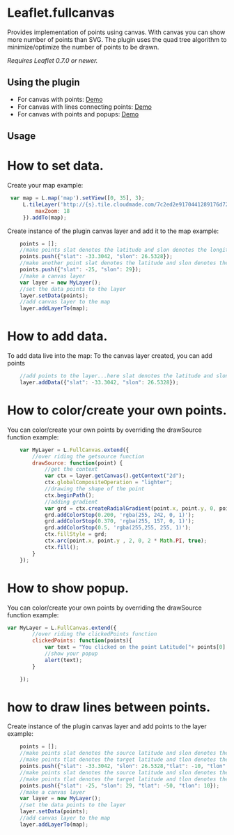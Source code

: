 Leaflet.fullcanvas
=====================

Provides implementation of points using canvas. 
With canvas you can show more number of points than SVG.
The plugin uses the quad tree algorithm to minimize/optimize the number of points to be drawn.

*Requires Leaflet 0.7.0 or newer.*

## Using the plugin

* For canvas with points: [Demo](http://cyrilcherian.github.io/Leaflet-Fullcanvas/demo/Canvas-With-Points.html)
* For canvas with lines connecting points: [Demo](http://cyrilcherian.github.io/Leaflet-Fullcanvas/demo/Canvas-With-Lines.html)
* For canvas with points and popups: [Demo](http://cyrilcherian.github.io/Leaflet-Fullcanvas/demo/Canvas-With-Points-Poups.html)


## Usage

# How to set data.

Create your map example:

```javascript
 var map = L.map('map').setView([0, 35], 3);
     L.tileLayer('http://{s}.tile.cloudmade.com/7c2ed2e9170441289176d725eb0ca615/999/256/{z}/{x}/{y}.png', {
         maxZoom: 18
     }).addTo(map);
```
Create instance of the plugin canvas layer and add it to the map example:
```javascript
    points = [];
    //make points slat denotes the latitude and slon denotes the longitude
    points.push({"slat": -33.3042, "slon": 26.5328});
    //make another point slat denotes the latitude and slon denotes the longitude
    points.push({"slat": -25, "slon": 29});
    //make a canvas layer
    var layer = new MyLayer();
    //set the data points to the layer
    layer.setData(points);
    //add canvas layer to the map
    layer.addLayerTo(map);
```

# How to add data.

To add data live into the map:
To the canvas layer created, you can add points

```javascript
    //add points to the layer...here slat denotes the latitude and slon denotes the longitude
    layer.addData({"slat": -33.3042, "slon": 26.5328});
```

# How to color/create your own points.

You can color/create your own points by overriding the drawSource function example:
```javascript
    var MyLayer = L.FullCanvas.extend({
        //over riding the getsource function
        drawSource: function(point) {
            //get the context
            var ctx = layer.getCanvas().getContext("2d");
            ctx.globalCompositeOperation = "lighter";
            //drawing the shape of the point
            ctx.beginPath();
            //adding gradient 
            var grd = ctx.createRadialGradient(point.x, point.y, 0, point.x, point.y, 10);
            grd.addColorStop(0.200, 'rgba(255, 242, 0, 1)');
            grd.addColorStop(0.370, 'rgba(255, 157, 0, 1)');
            grd.addColorStop(0.5, 'rgba(255,255, 255, 1)');
            ctx.fillStyle = grd;
            ctx.arc(point.x, point.y , 2, 0, 2 * Math.PI, true);
            ctx.fill();
        }
    });
```

# How to show popup.
You can color/create your own points by overriding the drawSource function example:
```javascript
var MyLayer = L.FullCanvas.extend({
        //over riding the clickedPoints function
        clickedPoints: function(points){
            var text = "You clicked on the point Latitude["+ points[0].data.slat + "] Longitude["+ points[0].data.slon + "]";
            //show your popup
            alert(text);
        }

    });
```

# how to draw lines between points.

Create instance of the plugin canvas layer and add points to the layer example:
```javascript
    points = [];
    //make points slat denotes the source latitude and slon denotes the source longitude 
    //make points tlat denotes the target latitude and tlon denotes the target longitude 
    points.push({"slat": -33.3042, "slon": 26.5328,"tlat": -10, "tlon": 15});
    //make points slat denotes the source latitude and slon denotes the source longitude 
    //make points tlat denotes the target latitude and tlon denotes the target longitude 
    points.push({"slat": -25, "slon": 29, "tlat": -50, "tlon": 10});
    //make a canvas layer
    var layer = new MyLayer();
    //set the data points to the layer
    layer.setData(points);
    //add canvas layer to the map
    layer.addLayerTo(map);
```


